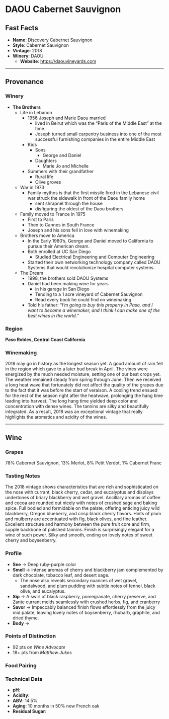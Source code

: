 # DAOU Cabernet Sauvignon
## Fast Facts

- **Name**: Discovery Cabernet Sauvignon
- **Style**: Cabernet Sauvignon
- **Vintage**: 2018
- **Winery**: DAOU
	- **Website**: https://daouvineyards.com
- - - -
## Provenance
### Winery
- **The Brothers**
	- Life in Lebanon
		- 1956 Joseph and Marie Daou married 
			- lived in Beirut which was the “Paris of the Middle East” at the time
			- Joseph turned small carpentry business into one of the most successful furnishing companies in the entire Middle East
		- Kids
			- Sons
				-  George and Daniel
			- Daughters
				-  Marie Jo and Michelle
		- Summers with their grandfather
			- Rural life
			- Olive groves
	- War in 1973
		- Family mythos is that the first missile fired in the Lebanese civil war struck the sidewalk in front of the Daou family home
			- sent shrapnel through the house
			- disfiguring the oldest of the Daou brothers
	- Family moved to France in 1975
		- First to Paris 
		- Then to Cannes in South France
		- Joseph and his sons fell in love with winemaking
	-  Brothers move to America
		- In the Early 1980’s, George and Daniel moved to California to pursue their American dream.
		- Both enrolled at UC San Diego
			- Studied Electrical Engineering and Computer Engineering
		- Started their own networking technology company called DAOU Systems that would revolutionize hospital computer systems.
	- The Dream
		- 1998, the brothers sold DAOU Systems
		- Daniel had been making wine for years
			- in his garage in San Diego
			- Tending to a 1 acre vineyard of Cabernet Sauvignon
			- Read every book he could find on winemaking
		- Told his father: “*I’m going to buy this property in Paso, and I want to become a winemaker, and I think I can make one of the best wines in the world.*”
### Region
**Paso Robles, Central Coast California**
### Winemaking 
2018 may go in history as the longest season yet. A good amount of rain fell in the region which gave to a later bud break in April. The vines were energized by the much needed moisture, setting one of our best crops yet. The weather remained steady from spring through June. Then we received a long heat wave that fortunately did not affect the quality of the grapes due to the fact that it was before the start of veraison. A cooling trend ensued for the rest of the season right after the heatwave, prolonging the hang time leading into harvest. The long hang time yielded deep color and concentration with dense wines. The tannins are silky and beautifully integrated. As a result, 2018 was an exceptional vintage that really highlights the aromatics and acidity of the wines.
- - - -
## Wine
### Grapes
78% Cabernet Sauvignon, 13% Merlot, 8% Petit Verdot, 1% Cabernet Franc
### Tasting Notes
The 2018 vintage shows characteristics that are rich and sophisticated on the nose with currant, black cherry, cedar, and eucalyptus and displays undertones of briary blackberry and wet gravel. Ancillary aromas of coffee and cocoa are rounded out nicely with notes of crushed sage and baking spice. Full bodied and formidable on the palate, offering enticing juicy wild blackberry, Oregon blueberry, and crisp black cherry flavors. Hints of plum and mulberry are accentuated with fig, black olives, and fine leather. Excellent structure and harmony between the pure fruit core and firm, supple backbone of polished tannins. Finish is surprisingly elegant for a wine of such power. Silky and smooth, ending on lovely notes of sweet cherry and boysenberry.
### Profile
- **See** →  Deep ruby-purple color
- **Smell** → intense aromas of cherry and blackberry jam complemented by dark chocolate, tobacco leaf, and desert sage. 
	- The nose also reveals secondary nuances of wet gravel, sandalwood, and plum pudding with subtle notes of fennel, black olive, and eucalyptus.
- **Sip** → A swirl of black raspberry, pomegranate, cherry preserve, and Zante currant melds seamlessly with crushed herbs, fig, and cranberry
- **Savor** → Impeccably balanced finish flows effortlessly from the juicy mid palate, leaving lovely notes of boysenberry, rhubarb, graphite, and dried thyme.
- **Body** → 
### Points of Distinction
- 92 pts on *Wine Advocate*
- 18+ pts from *Matthew Jukes*
### Food Pairing
### Technical Data
- **pH**: 
- **Acidity**: 
- **ABV**: 14.5%
- **Aging**: 10 months in 50% new French oak
- **Residual Sugar**: 
